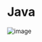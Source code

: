 # Java


![image](/https://timgsa.baidu.com/timg?image&quality=80&size=b9999_10000&sec=1525706558150&di=81e633aa4a64616ba55895364771b89f&imgtype=0&src=http%3A%2F%2Fpic2.16pic.com%2F00%2F35%2F23%2F16pic_3523669_b.jpg)